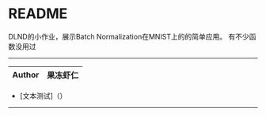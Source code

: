 README
==================================
DLND的小作业，展示Batch Normalization在MNIST上的的简单应用。
  有不少函数没用过

****

|Author|果冻虾仁|
|---|---

* [文本测试]（）

------------------
